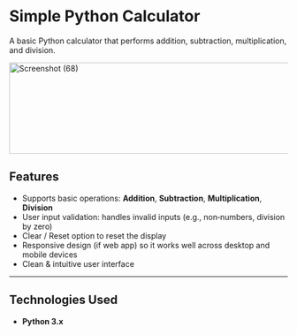 # Simple Python Calculator

A basic Python calculator that performs addition, subtraction, multiplication, and division.

<img width="895" height="165" alt="Screenshot (68)" src="https://github.com/user-attachments/assets/20dcb4f7-c60c-4d5b-ac3d-567c43695913" />

##  Features

- Supports basic operations: **Addition**, **Subtraction**, **Multiplication**, **Division**
- User input validation: handles invalid inputs (e.g., non‑numbers, division by zero)
- Clear / Reset option to reset the display
- Responsive design (if web app) so it works well across desktop and mobile devices
- Clean & intuitive user interface

---

##  Technologies Used

- **Python 3.x**

